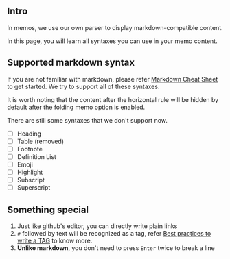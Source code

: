 ## Intro

In memos, we use our own parser to display markdown-compatible content.

In this page, you will learn all syntaxes you can use in your memo content.

## Supported markdown syntax

If you are not familiar with markdown, please refer [Markdown Cheat Sheet](https://www.markdownguide.org/cheat-sheet/) to get started.
We try to support all of these syntaxes.

It is worth noting that the content after the horizontal rule will be hidden by default after the folding memo option is enabled.

There are still some syntaxes that we don't support now.

- [ ] Heading
- [ ] Table (removed)
- [ ] Footnote
- [ ] Definition List
- [ ] Emoji
- [ ] Highlight
- [ ] Subscript
- [ ] Superscript

## Something special

1. Just like github's editor, you can directly write plain links
1. `#` followed by text will be recognized as a tag, refer [Best practices to write a TAG](https://github.com/usememos/memos/wiki/Best-practices-to-write-a-TAG) to know more.
1. **Unlike markdown**, you don't need to press `Enter` twice to break a line

